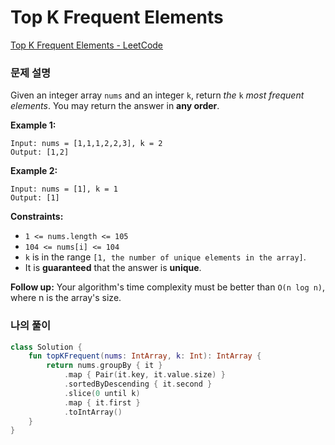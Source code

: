 # Top K Frequent Elements

[Top K Frequent Elements - LeetCode](https://leetcode.com/problems/top-k-frequent-elements/submissions/942614010/)

### 문제 설명

Given an integer array `nums` and an integer `k`, return *the* `k` *most frequent elements*. You may return the answer in **any order**.

**Example 1:**

```
Input: nums = [1,1,1,2,2,3], k = 2
Output: [1,2]

```

**Example 2:**

```
Input: nums = [1], k = 1
Output: [1]

```

**Constraints:**

- `1 <= nums.length <= 105`
- `104 <= nums[i] <= 104`
- `k` is in the range `[1, the number of unique elements in the array]`.
- It is **guaranteed** that the answer is **unique**.

**Follow up:** Your algorithm's time complexity must be better than `O(n log n)`, where n is the array's size.

### 나의 풀이

```kotlin
class Solution {
    fun topKFrequent(nums: IntArray, k: Int): IntArray {
        return nums.groupBy { it }
            .map { Pair(it.key, it.value.size) }
            .sortedByDescending { it.second }
            .slice(0 until k)
            .map { it.first }
            .toIntArray()
    }
}
```